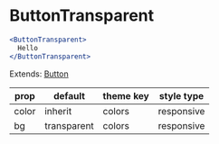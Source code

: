 # ButtonTransparent

```.jsx
<ButtonTransparent>
  Hello
</ButtonTransparent>
```

Extends: [Button](/components/Button)

prop | default | theme key | style type
---|---|---|---
color | inherit | colors | responsive
bg | transparent | colors | responsive